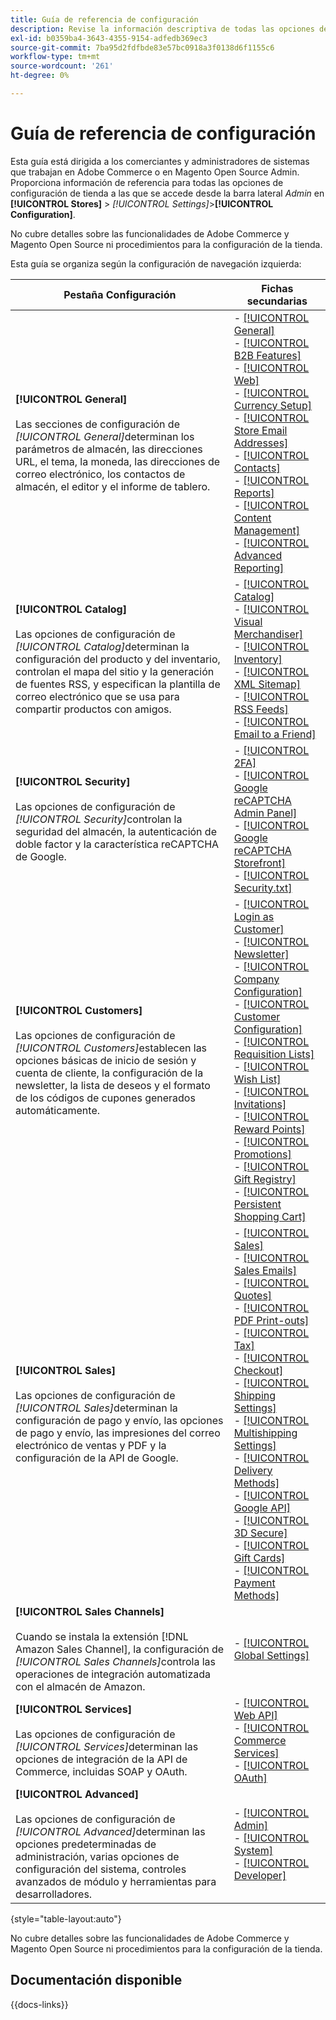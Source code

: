 ```yaml
---
title: Guía de referencia de configuración
description: Revise la información descriptiva de todas las opciones de configuración del almacén de administración de Commerce organizadas por las pestañas de configuración, páginas y secciones.
exl-id: b0359ba4-3643-4355-9154-adfedb369ec3
source-git-commit: 7ba95d2fdfbde83e57bc0918a3f0138d6f1155c6
workflow-type: tm+mt
source-wordcount: '261'
ht-degree: 0%

---
```


# Guía de referencia de configuración

Esta guía está dirigida a los comerciantes y administradores de sistemas que trabajan en Adobe Commerce o en Magento Open Source Admin. Proporciona información de referencia para todas las opciones de configuración de tienda a las que se accede desde la barra lateral _Admin_ en **[!UICONTROL Stores]** > _[!UICONTROL Settings]_>**[!UICONTROL Configuration]**.

No cubre detalles sobre las funcionalidades de Adobe Commerce y Magento Open Source ni procedimientos para la configuración de la tienda.

Esta guía se organiza según la configuración de navegación izquierda:

| Pestaña Configuración | Fichas secundarias |
| ----------------- | ---------- |
| **[!UICONTROL General]** <br/><br/>Las secciones de configuración de _[!UICONTROL General]_&#x200B;determinan los parámetros de almacén, las direcciones URL, el tema, la moneda, las direcciones de correo electrónico, los contactos de almacén, el editor y el informe de tablero. | - [[!UICONTROL General]](./general/general.md)<br>- [[!UICONTROL B2B Features]](./general/b2b-features.md)<br>- [[!UICONTROL Web]](./general/web.md)<br>- [[!UICONTROL Currency Setup]](./general/currency-setup.md)<br>- [[!UICONTROL Store Email Addresses]](./general/store-email-addresses.md)<br>- [[!UICONTROL Contacts]](./general/contacts.md)<br>- [[!UICONTROL Reports]](./general/reports.md)<br>- [[!UICONTROL Content Management]](./general/content-management.md)<br>- [[!UICONTROL Advanced Reporting]](./general/advanced-reporting.md) |
| **[!UICONTROL Catalog]** <br/><br/>Las opciones de configuración de _[!UICONTROL Catalog]_&#x200B;determinan la configuración del producto y del inventario, controlan el mapa del sitio y la generación de fuentes RSS, y especifican la plantilla de correo electrónico que se usa para compartir productos con amigos. | - [[!UICONTROL Catalog]](./catalog/catalog.md)<br>- [[!UICONTROL Visual Merchandiser]](./catalog/visual-merchandiser.md)<br>- [[!UICONTROL Inventory]](./catalog/inventory.md)<br>- [[!UICONTROL XML Sitemap]](./catalog/xml-sitemap.md)<br>- [[!UICONTROL RSS Feeds]](./catalog/rss-feeds.md)<br>- [[!UICONTROL Email to a Friend]](./catalog/email-to-a-friend.md) |
| **[!UICONTROL Security]** <br/><br/>Las opciones de configuración de _[!UICONTROL Security]_&#x200B;controlan la seguridad del almacén, la autenticación de doble factor y la característica reCAPTCHA de Google. | - [[!UICONTROL 2FA]](./security/2fa.md)<br>- [[!UICONTROL Google reCAPTCHA Admin Panel]](./security/google-recaptcha-admin.md)<br>- [[!UICONTROL Google reCAPTCHA Storefront]](./security/google-recaptcha-storefront.md)<br>- [[!UICONTROL Security.txt]](./security/security-txt.md) |
| **[!UICONTROL Customers]** <br/><br/>Las opciones de configuración de _[!UICONTROL Customers]_&#x200B;establecen las opciones básicas de inicio de sesión y cuenta de cliente, la configuración de la newsletter, la lista de deseos y el formato de los códigos de cupones generados automáticamente. | - [[!UICONTROL Login as Customer]](./customers/login-as-customer.md)<br>- [[!UICONTROL Newsletter]](./customers/newsletter.md)<br>- [[!UICONTROL Company Configuration]](./customers/company-configuration.md)<br>- [[!UICONTROL Customer Configuration]](./customers/customer-configuration.md)<br>- [[!UICONTROL Requisition Lists]](./customers/requisition-lists.md)<br>- [[!UICONTROL Wish List]](./customers/wishlist.md)<br>- [[!UICONTROL Invitations]](./customers/invitations.md)<br>- [[!UICONTROL Reward Points]](./customers/reward-points.md)<br>- [[!UICONTROL Promotions]](./customers/promotions.md)<br>- [[!UICONTROL Gift Registry]](./customers/gift-registry.md)<br>- [[!UICONTROL Persistent Shopping Cart]](./customers/persistent-shopping-cart.md) |
| **[!UICONTROL Sales]** <br/><br/>Las opciones de configuración de _[!UICONTROL Sales]_&#x200B;determinan la configuración de pago y envío, las opciones de pago y envío, las impresiones del correo electrónico de ventas y PDF y la configuración de la API de Google. | - [[!UICONTROL Sales]](./sales/sales.md)<br>- [[!UICONTROL Sales Emails]](./sales/sales-emails.md)<br>- [[!UICONTROL Quotes]](./sales/quotes.md)<br>- [[!UICONTROL PDF Print-outs]](./sales/pdf-print-outs.md)<br>- [[!UICONTROL Tax]](./sales/tax.md)<br>- [[!UICONTROL Checkout]](./sales/checkout.md)<br>- [[!UICONTROL Shipping Settings]](./sales/shipping-settings.md)<br>- [[!UICONTROL Multishipping Settings]](./sales/multishipping-settings.md)<br>- [[!UICONTROL Delivery Methods]](./sales/delivery-methods.md)<br>- [[!UICONTROL Google API]](./sales/google-api.md)<br>- [[!UICONTROL 3D Secure]](./sales/3d-secure.md)<br>- [[!UICONTROL Gift Cards]](./sales/gift-cards.md)<br>- [[!UICONTROL Payment Methods]](./sales/payment-methods.md) |
| **[!UICONTROL Sales Channels]** <br/><br/>Cuando se instala la extensión [!DNL Amazon Sales Channel], la configuración de _[!UICONTROL Sales Channels]_&#x200B;controla las operaciones de integración automatizada con el almacén de Amazon. | - [[!UICONTROL Global Settings]](sales-channels.md) |
| **[!UICONTROL Services]** <br/><br/>Las opciones de configuración de _[!UICONTROL Services]_&#x200B;determinan las opciones de integración de la API de Commerce, incluidas SOAP y OAuth. | - [[!UICONTROL Web API]](./services/magento-web-api.md)<br>- [[!UICONTROL Commerce Services]](./services/saas.md)<br>- [[!UICONTROL OAuth]](./services/oauth.md) |
| **[!UICONTROL Advanced]** <br/><br/>Las opciones de configuración de _[!UICONTROL Advanced]_&#x200B;determinan las opciones predeterminadas de administración, varias opciones de configuración del sistema, controles avanzados de módulo y herramientas para desarrolladores. | - [[!UICONTROL Admin]](./advanced/admin.md)<br>- [[!UICONTROL System]](./advanced/system.md)<br>- [[!UICONTROL Developer]](./advanced/developer.md) |

{style="table-layout:auto"}

No cubre detalles sobre las funcionalidades de Adobe Commerce y Magento Open Source ni procedimientos para la configuración de la tienda.

## Documentación disponible

{{docs-links}}

